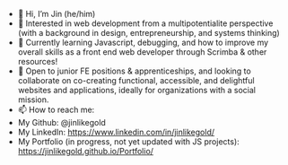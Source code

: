 - 👋 Hi, I’m Jin (he/him)
- 👀 Interested in web development from a multipotentialite perspective (with a background in design, entrepreneurship, and systems thinking)
- 🌱 Currently learning Javascript, debugging, and how to improve my overall skills as a front end web developer through Scrimba & other resources!
- 💞️ Open to junior FE positions & apprenticeships, and looking to collaborate on co-creating functional, accessible, and delightful websites and applications, ideally for organizations with a social mission.
- 📫 How to reach me:
- My Github: @jinlikegold
- My LinkedIn: https://www.linkedin.com/in/jinlikegold/
- My Portfolio (in progress, not yet updated with JS projects): https://jinlikegold.github.io/Portfolio/

<!---
jinlikegold/jinlikegold is a ✨ special ✨ repository because its `README.md` (this file) appears on your GitHub profile.
You can click the Preview link to take a look at your changes.
--->
